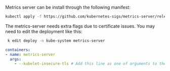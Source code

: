 Metrics server can be install through the following manifest:

```bash
kubectl apply -f https://github.com/kubernetes-sigs/metrics-server/releases/latest/download/components.yaml
```

The metrics-server needs extra flags due to certificate issues. You may need to edit the deployment like this:

```bash
 k edit deploy -n kube-system metrics-server
```

```yaml
containers:
- name: metrics-server
  args:
    - --kubelet-insecure-tls # Add this line as one of arguments to the metrics-server container
``` 
